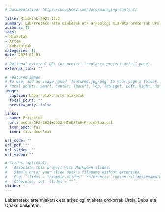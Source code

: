 ```yaml
---
# Documentation: https://wowchemy.com/docs/managing-content/

title: Miaketak 2021-2022
summary: Labarretako arte miaketak eta arkeologi miaketa orokorrak Urola, Deba eta Oriako bailaratan.
authors: []
tags: 
- Miaketak
- Artea
- Kobazuloak
categories: []
date: 2021-07-03

# Optional external URL for project (replaces project detail page).
external_link: ""

# Featured image
# To use, add an image named `featured.jpg/png` to your page's folder.
# Focal points: Smart, Center, TopLeft, Top, TopRight, Left, Right, BottomLeft, Bottom, BottomRight.
image:
  caption: Labarretako arte miaketak
  focal_point: ""
  preview_only: false

links:
- name: Proiektua
  url: media/GFA-2021+2022-MIAKETAK-Proiektua.pdf
  icon_pack: fas
  icon: file-download

url_code: ""
url_pdf: ""
url_slides: ""
url_video: ""

# Slides (optional).
#   Associate this project with Markdown slides.
#   Simply enter your slide deck's filename without extension.
#   E.g. `slides = "example-slides"` references `content/slides/example-slides.md`.
#   Otherwise, set `slides = ""`.
slides: ""
---
```


Labarretako arte miaketak eta arkeologi miaketa orokorrak Urola, Deba eta Oriako bailaratan.
